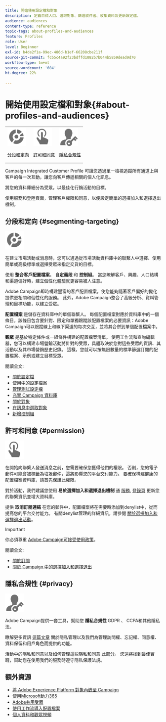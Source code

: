 ```yaml
---
title: 開始使用設定檔和對象
description: 定義目標人口、選取對象、篩選收件者、收集資料及更新設定檔。
audience: audiences
content-type: reference
topic-tags: about-profiles-and-audiences
feature: Profiles
role: User
level: Beginner
exl-id: b4de2f1a-09ec-486d-b1ef-66208cbe211f
source-git-commit: fcb5c4a92f23bdffd1082b7b044b5859dead9d70
workflow-type: tm+mt
source-wordcount: '604'
ht-degree: 22%

---
```


# 開始使用設定檔和對象{#about-profiles-and-audiences}

<table>
<tr>
<td><img src="assets/do-not-localize/icon_segment.svg" width="60px"><p><a href="#segmenting-targeting">分段和定向</a></p></td>
<td><img src="assets/do-not-localize/icon_permission.svg" width="60px"><p><a href="#permission">許可和同意</a></p></td>
<td><img src="assets/do-not-localize/icon_privacy.svg" width="60px"><p><a href="#privacy">隱私合規性</a></p></td></tr>
</table>

Campaign Integrated Customer Profile 可讓您透過單一檢視追蹤所有通道上與客戶的每一次互動，讓您向客戶傳遞相關的個人化訊息。

將您的資料庫細分為受眾，以最佳化行銷活動的目標。

使用服務和登陸頁面，管理客戶權限和同意，以便設定簡單的選擇加入和選擇退出機制。

## 分段和定向 {#segmenting-targeting}

<img src="assets/do-not-localize/icon_segment.svg" width="60px">

在建立市場活動或消息時，您可以通過從市場活動資料庫中的聯繫人中選擇、使用簡單或高級標準或選擇受眾來指定交貨的目標。

使用 **整合客戶配置檔案**。 **自定義段** 和 **控制組**。 當您瞭解客戶、興趣、人口結構和渠道偏好時，建立個性化體驗就更容易被人注意。

Adobe Campaign即時構建豐富的客戶配置檔案，使您能夠隨著客戶偏好的變化提供更相關和個性化的服務。 此外，Adobe Campaign整合了高級分析、資料管理和目標功能，以建立受眾。

**配置檔案** 是儲存在資料庫中的單個聯繫人。 每個配置檔案對應於資料庫中的一個條目，該條目包含要針對、限定和單獨跟蹤該配置檔案的必要資訊：Adobe Campaign可以跟蹤線上和線下渠道的每次交互，並將其合併到單個配置檔案中。

**觀眾** 是基於特定條件或一組條件構建的配置檔案清單。 使用工作流和查詢編輯器，您可以構建市場營銷活動將針對的受眾，具體取決於您對這些受眾的資訊、其活動以及其市場營銷歷史記錄。 這樣，您就可以按無限數量的標準篩選訂閱的配置檔案、示例或建立目標受眾。

閱讀全文:

* [關於設定檔](../../audiences/using/about-profiles.md)
* [使用中的設定檔案](../../audiences/using/active-profiles.md)
* [管理測試設定檔](../../audiences/using/managing-test-profiles.md)
* [充實 Campaign 資料庫](../../audiences/using/enriching-campaign-database.md)
* [關於對象](../../audiences/using/about-audiences.md)
* [在訊息中選取對象](../../audiences/using/selecting-an-audience-in-a-message.md)
* [新增控制組](../../sending/using/control-group.md)

## 許可和同意 {#permission}

<img src="assets/do-not-localize/icon_permission.svg"  width="60px">

在開始向聯繫人發送消息之前，您需要確保您獲得他們的權限。 否則，您的電子郵件可能會被標籤為垃圾郵件，這將影響您的平台交付能力。 要確保構建健康的配置檔案資料庫，請首先保護此權限。

對於活動，我們建議您使用 **易於選擇加入和選擇退出機制** 通 [服務](../../audiences/using/creating-a-service.md), [登錄頁](../../channels/using/getting-started-with-landing-pages.md) 更新您的聯繫資訊並增大資料庫。

提供 **取消訂閱連結** 在您的郵件中，配置檔案將在需要時添加到denylist中，從而提高您的平台交付能力。 有關denylist管理的詳細資訊，請參閱 [關於選擇加入和選擇退出活動](../../audiences/using/about-opt-in-and-opt-out-in-campaign.md)。

>[!IMPORTANT]
>
>你必須尊重 [Adobe Campaign可接受使用政策](https://www.adobe.com/legal/terms/aup.html)。

閱讀全文:

* [關於訂閱](../../audiences/using/about-subscriptions.md)
* [關於 Campaign 中的選擇加入和選擇退出](../../audiences/using/about-opt-in-and-opt-out-in-campaign.md)

## 隱私合規性 {#privacy}

<img src="assets/do-not-localize/icon_privacy.svg" width="60px">

Adobe Campaign提供一套工具，幫助您 **隱私合規性** GDPR 、 CCPA和其他隱私法。

瞭解更多資訊 [這篇文章](https://helpx.adobe.com/tw/campaign/kb/campaign-privacy.html) 關於隱私管理以及我們為管理訪問權、忘記權、同意權、資料保留和用戶角色而提供的功能。

活動中的隱私和同意以及如何管理這些隱私和同意 [此部分](../../start/using/privacy.md)。 您還將找到最佳實踐，幫助您在使用我們的服務時遵守隱私保護法規。

## 額外資源

* [將 Adobe Experience Platform 對象內嵌至 Campaign](../../integrating/using/ingest-aep-data.md)
* [使用Microsoft動力365](../../integrating/using/d365-acs-get-started.md)
* [Adobe共用受眾](../../integrating/using/sharing-audiences-with-audience-manager-or-people-core-service.md)
* [使用工作流導入配置檔案](../../automating/using/creating-import-workflow-templates.md)
* [個人資料和觀眾視頻](https://experienceleague.adobe.com/docs/campaign-standard-learn/tutorials/profiles-and-audiences/creating-profiles-and-audiences.html)
